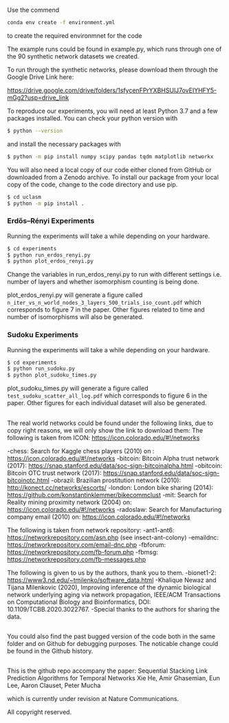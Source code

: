 Use the commend

```bash
conda env create -f environment.yml
```

to create the required environmnet for the code

The example runs could be found in example.py, which runs through one of the 90 synthetic network datasets we created.

To run through the synthetic networks, please download them through the Google Drive Link here: 

https://drive.google.com/drive/folders/1sfycenFPrYXBHSUlJ7ovEIYHFY5-mGg2?usp=drive_link

To reproduce our experiments, you will need at least Python 3.7 and a few packages installed. You can check your python version with

```bash
$ python --version
```
and install the necessary packages with
```bash
$ python -m pip install numpy scipy pandas tqdm matplotlib networkx
```

You will also need a local copy of our code either cloned from GitHub or downloaded from a Zenodo archive. To install our package from your local copy of the code, change to the code directory and use pip.

```bash
$ cd uclasm
$ python -m pip install .
```

### Erdős–Rényi Experiments

Running the experiments will take a while depending on your hardware.

```bash
$ cd experiments
$ python run_erdos_renyi.py
$ python plot_erdos_renyi.py
```
Change the variables in run_erdos_renyi.py to run with different settings i.e. number of layers and whether isomorphism counting is being done.

plot_erdos_renyi.py will generate a figure called `n_iter_vs_n_world_nodes_3_layers_500_trials_iso_count.pdf` which corresponds to figure 7 in the paper. Other figures related to time and number of isomorphisms will also be generated.

### Sudoku Experiments

Running the experiments will take a while depending on your hardware.

```bash
$ cd experiments
$ python run_sudoku.py
$ python plot_sudoku_times.py
```

plot_sudoku_times.py will generate a figure called `test_sudoku_scatter_all_log.pdf` which corresponds to figure 6 in the paper. Other figures for each individual dataset will also be generated.




##
The real world networks could be found under the following links, due to copy right reasons, we will only show the link to download them:
The following is taken from ICON: https://icon.colorado.edu/#!/networks

-chess: Search for Kaggle chess players (2010) on : https://icon.colorado.edu/#!/networks
-bitcoin: Bitcoin Alpha trust network (2017): https://snap.stanford.edu/data/soc-sign-bitcoinalpha.html
-obitcoin: Bitcoin OTC trust network (2017): https://snap.stanford.edu/data/soc-sign-bitcoinotc.html
-obrazil: Brazilian prostitution network (2010): http://konect.cc/networks/escorts/
-london: London bike sharing (2014): https://github.com/konstantinklemmer/bikecommclust
-mit: Search for Reality mining proximity network (2004) on: https://icon.colorado.edu/#!/networks
-radoslaw:  Search for Manufacturing company email (2010) on: https://icon.colorado.edu/#!/networks

The following is taken from network repository:
-ant1-ant6: https://networkrepository.com/asn.php (see insect-ant-colony)
-emaildnc: https://networkrepository.com/email-dnc.php
-fbforum: https://networkrepository.com/fb-forum.php
-fbmsg: https://networkrepository.com/fb-messages.php

The following is given to us by the authors, thank you to them. 
-bionet1-2: https://www3.nd.edu/~tmilenko/software_data.html
-Khalique Newaz and Tijana Milenkovic (2020), Improving inference of the dynamic biological network underlying aging via network propagation, IEEE/ACM Transactions on Computational Biology and Bioinformatics, DOI: 10.1109/TCBB.2020.3022767.
-Special thanks to the authors for sharing the data. 


##
You could also find the past bugged version of the code both in the same folder and on Github for debugging purposes. The noticable change could be found in the Github history.

##
This is the github repo accompany the paper: 
Sequential Stacking Link Prediction Algorithms for Temporal Networks
Xie He, Amir Ghasemian, Eun Lee, Aaron Clauset, Peter Mucha

which is currently under revision at Nature Communications.

All copyright reserved. 
